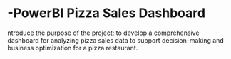 # -PowerBI Pizza Sales Dashboard


ntroduce the purpose of the project: to develop a comprehensive dashboard for analyzing pizza sales data to support decision-making and business optimization for a pizza restaurant.
